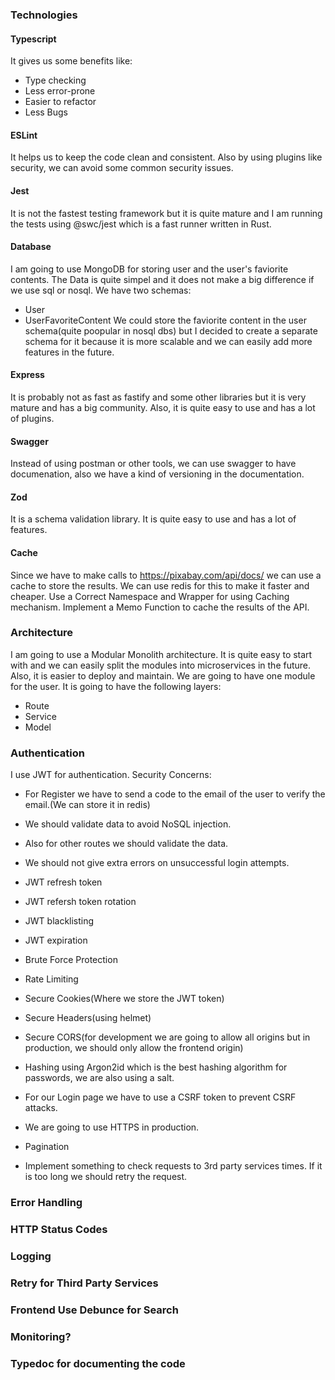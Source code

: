 ### Technologies
#### Typescript
It gives us some benefits like:
- Type checking
- Less error-prone
- Easier to refactor
- Less Bugs

#### ESLint
It helps us to keep the code clean and consistent. Also by using plugins like security, we can avoid some common security issues.

#### Jest
It is not the fastest testing framework but it is quite mature and I am running the tests using @swc/jest which is a fast runner written in Rust.

#### Database
I am going to use MongoDB for storing user and the user's faviorite contents. The Data is quite simpel and it does not make a big difference if we use sql or nosql.
We have two schemas:
- User
- UserFavoriteContent
We could store the faviorite content in the user schema(quite poopular in nosql dbs) but I decided to create a separate schema for it because it is more scalable and we can easily add more features in the future.

#### Express
It is probably not as fast as fastify and some other libraries but it is very mature and has a big community. Also, it is quite easy to use and has a lot of plugins.

#### Swagger
Instead of using postman or other tools, we can use swagger to have documenation, also we have a kind of versioning in the documentation.

#### Zod
It is a schema validation library. It is quite easy to use and has a lot of features.

#### Cache
Since we have to make calls to  https://pixabay.com/api/docs/ we can use a cache to store the results. We can use redis for this to make it faster and cheaper.
Use a Correct Namespace and Wrapper for using Caching mechanism. Implement a Memo Function to cache the results of the API.

### Architecture
I am going to use a Modular Monolith architecture. It is quite easy to start with and we can easily split the modules into microservices in the future. Also, it is easier to deploy and maintain.
We are going to have one module for the user. It is going to have the following layers:
- Route
- Service
- Model

### Authentication
I use JWT for authentication.
Security Concerns:
- For Register we have to send a code to the email of the user to verify the email.(We can store it in redis)
- We should validate data to avoid NoSQL injection.
- Also for other routes we should validate the data.
- We should not give extra errors on unsuccessful login attempts.
- JWT refresh token
- JWT refersh token rotation
- JWT blacklisting
- JWT expiration
- Brute Force Protection
- Rate Limiting
- Secure Cookies(Where we store the JWT token)
- Secure Headers(using helmet)
- Secure CORS(for development we are going to allow all origins but in production, we should only allow the frontend origin)
- Hashing using Argon2id which is the best hashing algorithm for passwords, we are also using a salt.
- For our Login page we have to use a CSRF token to prevent CSRF attacks.
- We are going to use HTTPS in production.

- Pagination
- Implement something to check requests to 3rd party services times. If it is too long we should retry the request.

### Error Handling

### HTTP Status Codes

### Logging

### Retry for Third Party Services

### Frontend Use Debunce for Search

### Monitoring?

### Typedoc for documenting the code
